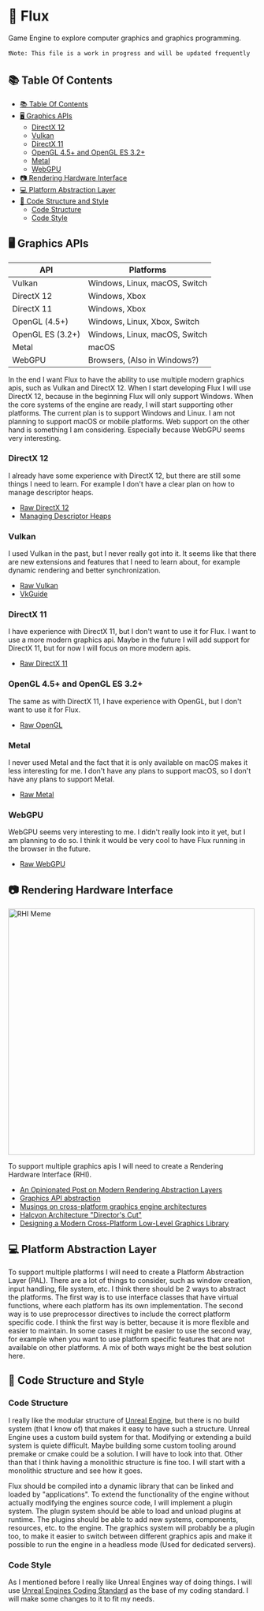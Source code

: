 # 🌟 Flux <!-- omit from toc -->

Game Engine to explore computer graphics and graphics programming.

`❗Note: This file is a work in progress and will be updated frequently`

## 📚 Table Of Contents

- [📚 Table Of Contents](#-table-of-contents)
- [🖥️ Graphics APIs](#️-graphics-apis)
  - [DirectX 12](#directx-12)
  - [Vulkan](#vulkan)
  - [DirectX 11](#directx-11)
  - [OpenGL 4.5+ and OpenGL ES 3.2+](#opengl-45-and-opengl-es-32)
  - [Metal](#metal)
  - [WebGPU](#webgpu)
- [📷 Rendering Hardware Interface](#-rendering-hardware-interface)
- [💻 Platform Abstraction Layer](#-platform-abstraction-layer)
- [🧵 Code Structure and Style](#-code-structure-and-style)
  - [Code Structure](#code-structure)
  - [Code Style](#code-style)

## 🖥️ Graphics APIs

| **API**          | **Platforms**                 |
| ---------------- | ----------------------------- |
| Vulkan           | Windows, Linux, macOS, Switch |
| DirectX 12       | Windows, Xbox                 |
| DirectX 11       | Windows, Xbox                 |
| OpenGL (4.5+)    | Windows, Linux, Xbox, Switch  |
| OpenGL ES (3.2+) | Windows, Linux, macOS, Switch |
| Metal            | macOS                         |
| WebGPU           | Browsers, (Also in Windows?)  |

In the end I want Flux to have the ability to use multiple modern graphics apis, such as Vulkan and DirectX 12. When I start developing Flux I will use DirectX 12, because in the beginning Flux will only support Windows. When the core systems of the engine are ready, I will start supporting other platforms. The current plan is to support Windows and Linux. I am not planning to support macOS or mobile platforms. Web support on the other hand is something I am considering. Especially because WebGPU seems very interesting.

### DirectX 12

I already have some experience with DirectX 12, but there are still some things I need to learn. For example I don't have a clear plan on how to manage descriptor heaps.

- [Raw DirectX 12](https://alain.xyz/blog/raw-directx12)
- [Managing Descriptor Heaps](https://diligentgraphics.com/diligent-engine/architecture/d3d12/managing-descriptor-heaps/)

### Vulkan

I used Vulkan in the past, but I never really got into it. It seems like that there are new extensions and features that I need to learn about, for example dynamic rendering and better synchronization.

- [Raw Vulkan](https://alain.xyz/blog/raw-vulkan)
- [VkGuide](https://vkguide.dev/)

### DirectX 11

I have experience with DirectX 11, but I don't want to use it for Flux. I want to use a more modern graphics api. Maybe in the future I will add support for DirectX 11, but for now I will focus on more modern apis.

- [Raw DirectX 11](https://alain.xyz/blog/raw-directx11)

### OpenGL 4.5+ and OpenGL ES 3.2+

The same as with DirectX 11, I have experience with OpenGL, but I don't want to use it for Flux.

- [Raw OpenGL](https://alain.xyz/blog/raw-opengl)

### Metal

I never used Metal and the fact that it is only available on macOS makes it less interesting for me. I don't have any plans to support macOS, so I don't have any plans to support Metal.

- [Raw Metal](https://alain.xyz/blog/raw-metal)

### WebGPU

WebGPU seems very interesting to me. I didn't really look into it yet, but I am planning to do so. I think it would be very cool to have Flux running in the browser in the future.

- [Raw WebGPU](https://alain.xyz/blog/raw-webgpu)

## 📷 Rendering Hardware Interface

<img src="https://i.imgur.com/9wx2DvR.png" alt="RHI Meme" width="500">

To support multiple graphics apis I will need to create a Rendering Hardware Interface (RHI).

- [An Opinionated Post on Modern Rendering Abstraction Layers](https://alextardif.com/RenderingAbstractionLayers.html)
- [Graphics API abstraction](https://wickedengine.net/2021/05/graphics-api-abstraction/)
- [Musings on cross-platform graphics engine architectures](https://www.gijskaerts.com/wordpress/?p=98)
- [Halcyon Architecture "Director's Cut"](https://media.contentapi.ea.com/content/dam/ea/seed/presentations/wihlidal-halcyonarchitecture-notes.pdf)
- [Designing a Modern Cross-Platform Low-Level Graphics Library](https://www.gamedeveloper.com/programming/designing-a-modern-cross-platform-low-level-graphics-library)

## 💻 Platform Abstraction Layer

To support multiple platforms I will need to create a Platform Abstraction Layer (PAL).
There are a lot of things to consider, such as window creation, input handling, file system, etc.
I think there should be 2 ways to abstract the platforms. The first way is to use interface classes that have virtual functions, where each platform has its own implementation. The second way is to use preprocessor directives to include the correct platform specific code. I think the first way is better, because it is more flexible and easier to maintain.
In some cases it might be easier to use the second way, for example when you want to use platform specific features that are not available on other platforms. A mix of both ways might be the best solution here.

## 🧵 Code Structure and Style

### Code Structure

I really like the modular structure of [Unreal Engine](https://www.unrealengine.com/), but there is no build system (that I know of) that makes it easy to have such a structure. Unreal Engine uses a custom build system for that. Modifying or extending a build system is quiete difficult. Maybe building some custom tooling around premake or cmake could be a solution. I will have to look into that. Other than that I think having a monolithic structure is fine too. I will start with a monolithic structure and see how it goes.

Flux should be compiled into a dynamic library that can be linked and loaded by "applications". To extend the functionality of the engine without actually modifying the engines source code, I will implement a plugin system. The plugin system should be able to load and unload plugins at runtime. The plugins should be able to add new systems, components, resources, etc. to the engine. The graphics system will probably be a plugin too, to make it easier to switch between different graphics apis and make it possible to run the engine in a headless mode (Used for dedicated servers).

### Code Style

As I mentioned before I really like Unreal Engines way of doing things. I will use [Unreal Engines Coding Standard](https://dev.epicgames.com/documentation/en-US/unreal-engine/epic-cplusplus-coding-standard-for-unreal-engine) as the base of my coding standard. I will make some changes to it to fit my needs.
